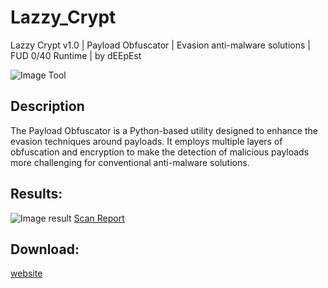 # Lazzy_Crypt
Lazzy Crypt v1.0 | Payload Obfuscator | Evasion anti-malware solutions | FUD 0/40 Runtime | by dEEpEst

![Image Tool](https://i.postimg.cc/wMyNHMLg/Screenshot.png)

## Description

The Payload Obfuscator is a Python-based utility designed to enhance the evasion techniques around payloads. It employs multiple layers of obfuscation and encryption to make the detection of malicious payloads more challenging for conventional anti-malware solutions.

## Results: 

![Image result](https://i.postimg.cc/W34rWX4D/scann-results-loader.png)
[Scan Report](https://level23hacktools.com/scanner/report/46d51f4b71918bdaa762ea2b39f85ebb9f6f2008182c752b6282e80f5f288704)

## Download:

[website](https://level23hacktools.com/hackers/forums/topic/110430-lazzy-crypt-v10-payload-obfuscator-evasion-anti-malware-solutions-fud-040-runtime-by-deepest/)
